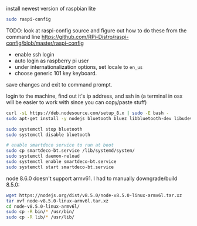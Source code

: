 install newest version of raspbian lite

```bash
sudo raspi-config
```

TODO: look at raspi-config source and figure out how to do these from the command line
https://github.com/RPi-Distro/raspi-config/blob/master/raspi-config

* enable ssh login
* auto login as raspberry pi user
* under internationalization options, set locale to `en_us`
* choose generic 101 key keyboard.

save changes and exit to command prompt.

login to the machine, find out it's ip address, and ssh in (a terminal in osx
will be easier to work with since you can copy/paste stuff)

```bash
curl -sL https://deb.nodesource.com/setup_8.x | sudo -E bash -
sudo apt-get install -y nodejs bluetooth bluez libbluetooth-dev libudev-dev

sudo systemctl stop bluetooth
sudo systemctl disable bluetooth

# enable smartdeco service to run at boot
sudo cp smartdeco-bt.service /lib/systemd/system/
sudo systemctl daemon-reload
sudo systemctl enable smartdeco-bt.service
sudo systemctl start smartdeco-bt.service
```

node 8.6.0 doesn't support armv61. I had to manually downgrade/build 8.5.0:

```bash
wget https://nodejs.org/dist/v8.5.0/node-v8.5.0-linux-armv6l.tar.xz
tar xvf node-v8.5.0-linux-armv6l.tar.xz
cd node-v8.5.0-linux-armv6l/
sudo cp -R bin/* /usr/bin/
sudo cp -R lib/* /usr/lib/
```
